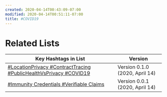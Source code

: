 ```yaml
---
created: 2020-04-14T00:43:09-07:00
modified: 2020-04-14T00:51:11-07:00
title: #COVID19
---
```


# Related Lists

| Key Hashtags in List                                         | Version                        |
| ------------------------------------------------------------ | ------------------------------ |
| [#LocationPrivacy #ContractTracing #PublicHealthVsPrivacy #COVID19](./%23LocationPrivacy%20%23ContractTracing%20%23PublicHealthVsPrivacy%20%23COVID19.md) | Version 0.1.0 (2020, April 14) |
| [#Immunity Credentials #Verifiable Claims](./%23ImmunityCredentials%20%23VerifiableClaims%20%23COVID19.md) | Version 0.0.1 (2020, April 14) |